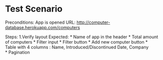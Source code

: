 # Test Scenario

Preconditions: App is opened
URL: http://computer-database.herokuapp.com/computers

Steps:
1.Verify layout
Expected: 	* Name of app in the header
			* Total amount of computers
			* Filter input
			* Filter button
			* Add new computer button
			* Table with 4 columns : Name, Introduced/Discontinued Date, Company  
			* Pagination
